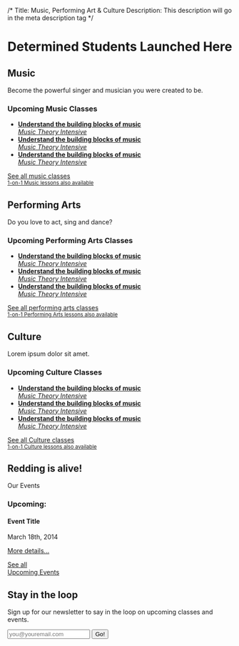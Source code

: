 /*
Title: Music, Performing Art &amp; Culture
Description: This description will go in the meta description tag
*/

<div class="jumbotron">
	<div class="container">
		<h1>Determined Students Launched Here</h1>
	</div>
</div>

<section id="performing-arts" class="layout2 layout3">
	<div class="container">
		<div class="row">
			<div class="col-xs-12">
				<div class="col-xs-6 one">
					<h2>Music</h2>
					<p class="lead">Become the powerful singer and musician you were created to be.</p>
				</div>
				<div class="col-xs-5 col-xs-offset-1 three">
					<h3>Upcoming Music Classes</h3>
					<ul class="list-unstyled">
						<li><a href="#"><strong>Understand the building blocks of music</strong><br><em>Music Theory Intensive</em></a></li>
						<li><a href="#"><strong>Understand the building blocks of music</strong><br><em>Music Theory Intensive</em></a></li>
						<li><a href="#"><strong>Understand the building blocks of music</strong><br><em>Music Theory Intensive</em></a></li>
					</ul>
					<a href="#" class="btn btn-success btn-block btn-lg">See all music classes</a>
					<div class="text-right">
						<a href="lessons#music"><small>1-on-1 Music lessons also available</small></a>
					</div>
				</div>
			</div>
		</div>
	</div>
</section>

<section id="performing-arts" class="layout2">
	<div class="container">
		<div class="row">
			<div class="col-xs-12">
				<div class="col-xs-5 col-xs-offset-1 one pull-right">
					<h2>Performing Arts</h2>
					<p class="lead">Do you love to act, sing and dance?</p>
				</div>
				<div class="col-xs-6 three">
					<h3>Upcoming Performing Arts Classes</h3>
					<ul class="list-unstyled">
						<li><a href="#"><strong>Understand the building blocks of music</strong><br><em>Music Theory Intensive</em></a></li>
						<li><a href="#"><strong>Understand the building blocks of music</strong><br><em>Music Theory Intensive</em></a></li>
						<li><a href="#"><strong>Understand the building blocks of music</strong><br><em>Music Theory Intensive</em></a></li>
					</ul>
					<a href="#" class="btn btn-success btn-block btn-lg">See all performing arts classes</a>
					<div class="text-left">
						<a href="lessons#performing-arts"><small>1-on-1 Performing Arts lessons also available</small></a>						
					</div>
				</div>
			</div>
		</div>
	</div>
</section>

<section id="performing-arts" class="layout2 layout3" style="margin-top: 2px;">
	<div class="container">
		<div class="row">
			<div class="col-xs-12">
				<div class="col-xs-6 one">
					<h2>Culture</h2>
					<p class="lead">Lorem ipsum dolor sit amet.</p>
				</div>
				<div class="col-xs-5 col-xs-offset-1 three">
					<h3>Upcoming Culture Classes</h3>
					<ul class="list-unstyled">
						<li><a href="#"><strong>Understand the building blocks of music</strong><br><em>Music Theory Intensive</em></a></li>
						<li><a href="#"><strong>Understand the building blocks of music</strong><br><em>Music Theory Intensive</em></a></li>
						<li><a href="#"><strong>Understand the building blocks of music</strong><br><em>Music Theory Intensive</em></a></li>
					</ul>
					<a href="#" class="btn btn-success btn-block btn-lg">See all Culture classes</a>
					<div class="text-right">
						<a href="lessons#culture"><small>1-on-1 Culture lessons also available</small></a>						
					</div>
				</div>
			</div>
		</div>
	</div>
</section>

<section id="events2" class="eventslayout2">
	<div class="container">
		<div class="col-xs-4">
			<h2>Redding is alive!</h2>
			<p class="lead">Our Events</p>
		</div>
		<div class="col-xs-4">
			<h3>Upcoming:</h3>
			<h4>Event Title</h4>
			<p class="lead">March 18th, 2014</p>
			<a href="#" class="btn btn-block btn-primary">More details...</a>
		</div>
		<div class="col-xs-4">
			<p class="bigasshit"><a href="#">See all <br> Upcoming Events</a></p>
		</div>
	</div>
</section>

<section id="newsletter">
	<h2 class="text-center">Stay in the loop</h2>
	<p class="lead text-center">Sign up for our newsletter to say in the loop on upcoming classes and events.</p>
	<div class="row">
		<div class="col-xs-4 col-xs-offset-4">
			<div class="input-group input-group-lg">
				<input type="text" class="form-control" placeholder="you@youremail.com">
				<span class="input-group-btn">
					<button class="btn btn-default" type="button">Go!</button>
				</span>
			</div><!-- /input-group -->
		</div>
	</div>
</section>

